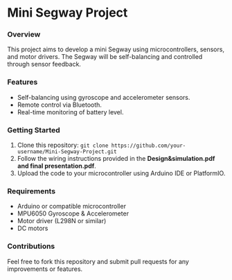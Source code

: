 # Mini Segway Project

### Overview
This project aims to develop a mini Segway using microcontrollers, sensors, and motor drivers. The Segway will be self-balancing and controlled through sensor feedback.

### Features
- Self-balancing using gyroscope and accelerometer sensors.
- Remote control via Bluetooth.
- Real-time monitoring of battery level.

### Getting Started
1. Clone this repository: `git clone https://github.com/your-username/Mini-Segway-Project.git`
2. Follow the wiring instructions provided in the **Design&simulation.pdf and final presentation.pdf**.
3. Upload the code to your microcontroller using Arduino IDE or PlatformIO.

### Requirements
- Arduino or compatible microcontroller
- MPU6050 Gyroscope & Accelerometer
- Motor driver (L298N or similar)
- DC motors

### Contributions
Feel free to fork this repository and submit pull requests for any improvements or features.


